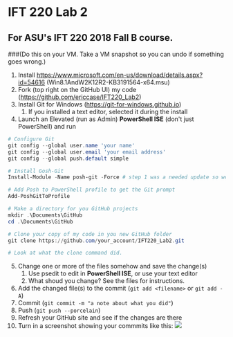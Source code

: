 # IFT 220 Lab 2
## For ASU's IFT 220 2018 Fall B course.

###(Do this on your VM.  Take a VM snapshot so you can undo if something goes wrong.)

1.	Install https://www.microsoft.com/en-us/download/details.aspx?id=54616 (Win8.1AndW2K12R2-KB3191564-x64.msu)
2.	Fork (top right on the GitHub UI) my code (https://github.com/ericcase/IFT220_Lab2)
3.	Install Git for Windows (https://git-for-windows.github.io)
    1.	If you installed a text editor, selected it during the install
4.	Launch an Elevated (run as Admin) **PowerShell ISE** (don't just PowerShell) and run
```powershell
# Configure Git
git config --global user.name 'your name'
git config --global user.email 'your email address'
git config --global push.default simple

# Install Gosh-Git
Install-Module -Name posh-git -Force # step 1 was a needed update so we could have the Install-Module cmdlet

# Add Posh to PowerShell profile to get the Git prompt
Add-PoshGitToProfile

# Make a directory for you GitHub projects
mkdir .\Documents\GitHub
cd .\Documents\GitHub

# Clone your copy of my code in you new GitHub folder
git clone https://github.com/your_account/IFT220_Lab2.git

# Look at what the clone command did.
```
5.	Change one or more of the files somehow and save the change(s)
    1.	Use psedit <file name> to edit in **PowerShell ISE**, or use your text editor
    2.  What shoud you change?  See the files for instructions.
6.	Add the changed file(s) to the commit (`git add <filename>` or `git add -A`)
7.	Commit (`git commit -m "a note about what you did"`)
8.	Push (`git push --porcelain`)
9.	Refresh your GitHub site and see if the changes are there
10. Turn in a screenshot showing your commmits like this:
![](https://github.com/ericcase/IFT220_Lab2/blob/master/Lab2_Submit_Example.PNG)
